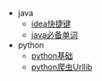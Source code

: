 <!-- docs/_sidebar.md -->
* java
    * [idea快捷键](java/idea)
    * [java必备单词](java/程序员单词)
* python
    * [python基础](python/python基础)
    * [python爬虫Urllib](python/python爬虫/Urllib)